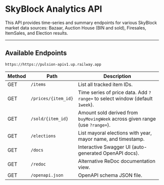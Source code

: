 # SkyBlock Analytics API
This API provides time-series and summary endpoints for various SkyBlock market data sources: Bazaar, Auction House (BIN and sold), Firesales, ItemSales, and Election results.

---

## Available Endpoints

```
https://https://pulsion-apiv1.up.railway.app
```

| Method | Path                | Description                                                                                  |
| ------ | ------------------- | -------------------------------------------------------------------------------------------- |
| GET    | `/items`            | List all tracked item IDs.                               |
| GET    | `/prices/{item_id}` | Time series of price data. Add `?range=` to select window (default `1week`). |
| GET    | `/sold/{item_id}`   | Amount sold derived from `buyMovingWeek` across given range (use `?range=`).    |
| GET    | `/elections`        | List mayoral elections with year, mayor name, and timestamp.                                 |
| GET    | `/docs`             | Interactive Swagger UI (auto-generated OpenAPI docs).                                        |
| GET    | `/redoc`            | Alternative ReDoc documentation view.                                                        |
| GET    | `/openapi.json`     | OpenAPI schema JSON file.                                                                    |
